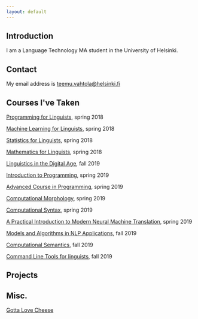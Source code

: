 ```yaml
---
layout: default
---
```


## Introduction

I am a Language Technology MA student in the University of Helsinki.

## Contact

My email address is teemu.vahtola@helsinki.fi

## Courses I've Taken

[Programming for Linguists](https://courses.helsinki.fi/en/kik-lg208/130394640), spring 2018

[Machine Learning for Linguists](https://courses.helsinki.fi/en/kik-lg210/130394715), spring 2018

[Statistics for Linguists](https://courses.helsinki.fi/en/KIK-LG207/130394615), spring 2018

[Mathematics for Linguists](https://courses.helsinki.fi/en/KIK-LG209/130394667), spring 2018

[Linguistics in the Digital Age](https://courses.helsinki.fi/en/lda-3103/130805706), fall 2019

[Introduction to Programming](https://courses.helsinki.fi/fi/tkt10002/131058719), spring 2019

[Advanced Course in Programming](https://courses.helsinki.fi/fi/aytkt10003/127404483), spring 2019

[Computational Morphology](https://courses.helsinki.fi/fi/LDA-T3101/125485314), spring 2019

[Computational Syntax](https://courses.helsinki.fi/en/lda-t3102/125485318), spring 2019

[A Practical Introduction to Modern Neural Machine Translation](https://courses.helsinki.fi/en/LDA-T3115/128148821), spring 2019

[Models and Algorithms in NLP Applications](https://courses.helsinki.fi/en/LDA-T504/130806614), fall 2019

[Computational Semantics](https://courses.helsinki.fi/fi/lda-t3103/130806596), fall 2019

[Command Line Tools for linguists](https://courses.helsinki.fi/fi/KIK-LG219/129824412), fall 2019

## Projects

## Misc.

[Gotta Love Cheese](https://en.wikipedia.org/wiki/Cheese)
